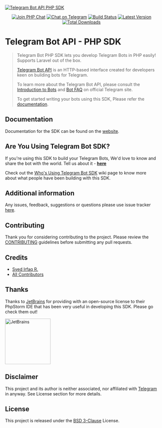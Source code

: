 [![Telegram Bot API PHP SDK](https://user-images.githubusercontent.com/1915268/75023827-7879f780-54be-11ea-98c1-436a14e7e633.png)][link-repo]

<p align="center">
<a href="https://phpchat.co"><img src="https://img.shields.io/badge/Slack-PHP%20Chat-5c6aaa.svg?logo=slack&labelColor=4A154B&style=for-the-badge" alt="Join PHP Chat"/></a>
<a href="https://t.me/PHPChatCo"><img src="https://img.shields.io/badge/Chat-on%20Telegram-2CA5E0.svg?logo=telegram&style=for-the-badge" alt="Chat on Telegram"/></a>
<a href="https://github.com/irazasyed/telegram-bot-sdk/actions"><img src="https://img.shields.io/github/workflow/status/irazasyed/telegram-bot-sdk/CI.svg?style=for-the-badge" alt="Build Status"/></a>
<a href="https://github.com/irazasyed/telegram-bot-sdk/releases"><img src="https://img.shields.io/github/release/irazasyed/telegram-bot-sdk.svg?style=for-the-badge" alt="Latest Version"/></a>
<a href="https://packagist.org/packages/irazasyed/telegram-bot-sdk"><img src="https://img.shields.io/packagist/dt/irazasyed/telegram-bot-sdk.svg?style=for-the-badge" alt="Total Downloads"/></a>
</p>

Telegram Bot API - PHP SDK
==========================

> Telegram Bot PHP SDK lets you develop Telegram Bots in PHP easily! Supports Laravel out of the box.
>
> [Telegram Bot API][link-telegram-bot-api] is an HTTP-based interface created for developers keen on building bots for Telegram.
> 
> To learn more about the Telegram Bot API, please consult the [Introduction to Bots][link-telegram-bot-api] and [Bot FAQ](https://core.telegram.org/bots/faq) on official Telegram site.
>
> To get started writing your bots using this SDK, Please refer the [documentation][link-docs].

## Documentation

Documentation for the SDK can be found on the [website][link-docs].

## Are You Using Telegram Bot SDK?

If you're using this SDK to build your Telegram Bots, We'd love to know and share the bot with the world. Tell us about it - **[here][link-sdk-users]**

Check out the [Who's Using Telegram Bot SDK][link-sdk-users] wiki page to know more about what people have been building with this SDK.

## Additional information

Any issues, feedback, suggestions or questions please use issue tracker [here][link-issues].

## Contributing

Thank you for considering contributing to the project. Please review the [CONTRIBUTING](https://telegram-bot-sdk.readme.io/docs/contributing) guidelines before submitting any pull requests.

## Credits

- [Syed Irfaq R.][link-author]
- [All Contributors][link-contributors]

## Thanks

Thanks to [JetBrains][link-jetbrains] for providing with an open-source license to their PhpStorm IDE that has been very useful in developing this SDK. Please go check them out!

<a href="https://www.jetbrains.com/?from=telegram-bot-sdk"><img src="https://user-images.githubusercontent.com/1915268/74379552-06464a80-4e0e-11ea-9dfa-2b4f17d6f184.png" alt="JetBrains" width="150"/></a>

## Disclaimer

This project and its author is neither associated, nor affiliated with [Telegram](https://telegram.org/) in anyway.
See License section for more details.

## License

This project is released under the [BSD 3-Clause][link-license] License.

[link-author]: https://github.com/irazasyed
[link-repo]: https://github.com/irazasyed/telegram-bot-sdk
[link-issues]: https://github.com/irazasyed/telegram-bot-sdk/issues
[link-contributors]: https://github.com/irazasyed/telegram-bot-sdk/contributors
[link-docs]: https://telegram-bot-sdk.readme.io/docs
[link-license]: https://github.com/irazasyed/telegram-bot-sdk/blob/master/LICENSE
[link-sdk-users]: https://github.com/irazasyed/telegram-bot-sdk/wiki/Who's-Using-Telegram-Bot-SDK%3F
[link-jetbrains]: https://www.jetbrains.com/?from=telegram-bot-sdk
[link-telegram-bot-api]: https://core.telegram.org/bots
